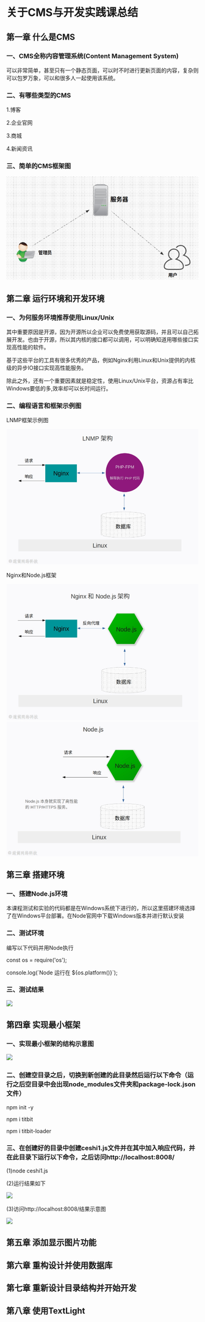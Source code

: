 # 关于CMS与开发实践课总结
## 第一章 什么是CMS
### 一、CMS全称内容管理系统(Content Management System)
<p>可以非常简单，甚至只有一个静态页面，可以时不时进行更新页面的内容，复杂则可以包罗万象，可以和很多人一起使用该系统。</p>

### 二、有哪些类型的CMS
<p> 1.博客 </p>
<p> 2.企业官网 </p>
<p> 3.商城 </p>
<p> 4.新闻资讯 </p>

### 三、简单的CMS框架图
<img src="./image/简单的CMS架构图.png"/>

## 第二章 运行环境和开发环境
### 一、为何服务环境推荐使用Linux/Unix
<p>其中重要原因是开源，因为开源所以企业可以免费使用获取源码，并且可以自己拓展开发。也由于开源，所以其内核的接口都可以调用，可以明确知道用哪些接口实现高性能的软件。</p>

<p>基于这些平台的工具有很多优秀的产品，例如Nginx利用Linux和Unix提供的内核级的异步IO接口实现高性能服务。</p>

<p>除此之外，还有一个重要因素就是稳定性，使用Linux/Unix平台，资源占有率比Windows要低的多,效率却可以长时间运行。</p>

### 二、编程语言和框架示例图
<p> LNMP框架示例图 </p>
<img src="./image/LNMP框架.png"/>

<p> Nginx和Node.js框架 </p>
<img src="./image/Nginx和Node.js框架.png"/>
<img src="./image/Node.js框架.png"/>

## 第三章 搭建环境
### 一、搭建Node.js环境
<p>本课程测试和实验的代码都是在Windows系统下进行的，所以这里搭建环境选择了在Windows平台部署。在Node官网中下载Windows版本并进行默认安装</p>

### 二、测试环境
<p> 编写以下代码并用Node执行 </p>
<p> const os = require('os'); </p>
<p> console.log(`Node 运行在 ${os.platform()}`); </p>

### 三、测试结果
<img src="./第三章测试结果.png"/>

## 第四章 实现最小框架
### 一、实现最小框架的结构示意图
<img src="./第四章结构示意图.png"/>

### 二、创建空目录之后，切换到新创建的此目录然后运行以下命令（运行之后空目录中会出现node_modules文件夹和package-lock.json文件）
<p> npm init -y </p>
<p> npm i titbit </p>
<p> npm i titbit-loader </p>

### 三、在创建好的目录中创建ceshi1.js文件并在其中加入响应代码，并在此目录下运行以下命令，之后访问http://localhost:8008/
<p> (1)node ceshi1.js </p>
<p> (2)运行结果如下 </p>
<img src="./第四章测试结果.png"/>

<p> (3)访问http://localhost:8008/结果示意图 </p>
<img src="./第四章页面访问测试结果.png"/>

## 第五章 添加显示图片功能
## 第六章 重构设计并使用数据库
## 第七章 重新设计目录结构并开始开发
## 第八章 使用TextLight
